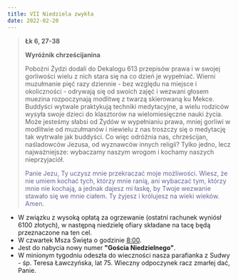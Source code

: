 ```yaml
---
title: VII Niedziela zwykła
date: 2022-02-20
---
```


> **Łk 6, 27-38**
>
> **Wyróżnik chrześcijanina**
>
> Pobożni Żydzi dodali do Dekalogu 613 przepisów prawa i w swojej gorliwości wielu z nich stara się na co dzień je wypełniać. Wierni muzułmanie pięć razy dziennie - bez względu na miejsce i okoliczności - odrywają się od swoich zajęć i wezwani głosem muezina rozpoczynają modlitwę z twarzą skierowaną ku Mekce. Buddyści wytwale praktykują techniki medytacyjne, a wielu rodziców wysyła swoje dzieci do klasztorów na wielomiesięczne nauki życia. Może jesteśmy słabsi od Żydów w wypełnianiu prawa, mniej gorliwi w modlitwie od muzułmanów i niewielu z nas troszczy się o medytację tak wytrwale jak buddyści. Co więc odróżnia nas, chrześcijan, naśladowców Jezusa, od wyznawców innych religii? Tylko jedno, lecz najważniejsze: wybaczamy naszym wrogom i kochamy naszych nieprzyjaciół.
>
> <span style="color: #666699;"> Panie Jezu, Ty uczysz mnie przekraczać moje możliwości. Wiesz, że nie umiem kochać tych, którzy mnie ranią, ani wybaczać tym, którzy mnie nie kochają, a jednak dajesz mi łaskę, by Twoje wezwanie stawało się we mnie ciałem. Ty żyjesz i królujesz na wieki wieków. Amen.
> &nbsp;

- W związku z wysoką opłatą za ogrzewanie (ostatni rachunek wyniósł 6100 złotych), w następną niedzielę ofiary składane na tacę będą przeznaczone na ten cel.
- W czwartek Msza Święta o godzinie <u>8:00</u>.
- Jest do nabycia nowy numer **"Gościa Niedzielnego"**.
- W minionym tygodniu odeszła do wieczności nasza parafianka z Sudwy - śp. Teresa Ławczyńska, lat 75. Wieczny odpoczynek racz zmarłej dać, Panie.
